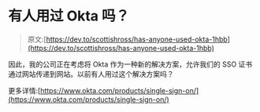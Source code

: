 # 有人用过 Okta 吗？

> 原文:[https://dev.to/scottishross/has-anyone-used-okta-1hbb](https://dev.to/scottishross/has-anyone-used-okta-1hbb)

因此，我的公司正在考虑将 Okta 作为一种新的解决方案，允许我们的 SSO 证书通过网站传递到网站。以前有人用过这个解决方案吗？

更多详情:[https://www.okta.com/products/single-sign-on/](https://www.okta.com/products/single-sign-on/)